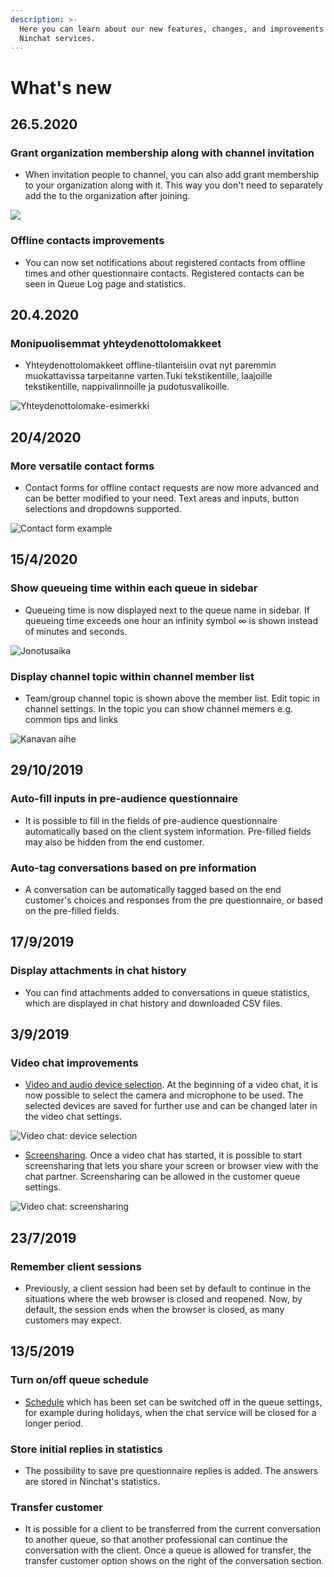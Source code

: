 ```yaml
---
description: >-
  Here you can learn about our new features, changes, and improvements on
  Ninchat services.
---
```


# What's new

## 

## 26.5.2020

### Grant organization membership along with channel invitation

* When invitation people to channel, you can also add grant membership to your organization along with it. This way you don't need to separately add the to the organization after joining. 

![](.gitbook/assets/invite-people-en.png)

### Offline contacts improvements

* You can now set notifications about registered contacts from offline times and other questionnaire contacts. Registered contacts can be seen in Queue Log page and statistics.

## 20.4.2020

### Monipuolisemmat yhteydenottolomakkeet

* Yhteydenottolomakkeet offline-tilanteisiin ovat nyt paremmin muokattavissa tarpeitanne varten.Tuki tekstikentille, laajoille tekstikentille, nappivalinnoille ja pudotusvalikoille.

![Yhteydenottolomake-esimerkki](.gitbook/assets/registered-asiakas.PNG)

## 20/4/2020

### More versatile contact forms

* Contact forms for offline contact requests are now more advanced and can be better modified to your need. Text areas and inputs, button selections and dropdowns supported.

![Contact form example](.gitbook/assets/registered-customer-contact.PNG)

## 15/4/2020

### **Show queueing time within each queue in sidebar** 

* Queueing time is now displayed next to the queue name in sidebar. If queueing time exceeds one hour an infinity symbol ∞ is shown instead of minutes and seconds.

![Jonotusaika](.gitbook/assets/queueing-time.png)

### **Display channel topic within channel member list**

* Team/group channel topic is shown above the member list. Edit topic in channel settings. In the topic you can show channel memers e.g. common tips and links

![Kanavan aihe](.gitbook/assets/channel-topic-example.PNG)

## 29/10/2019

### Auto-fill inputs in pre-audience questionnaire

* It is possible to fill in the fields of pre-audience questionnaire automatically based on the client system information. Pre-filled fields may also be hidden from the end customer.

### Auto-tag conversations based on pre information

* A conversation can be automatically tagged based on the end customer's choices and responses from the pre questionnaire, or based on the pre-filled fields.

## 17/9/2019

### Display attachments in chat history

* You can find attachments added to conversations in queue statistics, which are displayed in chat history and downloaded CSV files.

## 3/9/2019

### Video chat improvements

* [Video and audio device selection](https://support.ninchat.com/ninchat-support/asiakasjonot-ja-keskustelut#videopuhelut). At the beginning of a video chat, it is now possible to select the camera and microphone to be used. The selected devices are saved for further use and can be changed later in the video chat settings.

![Video chat: device selection](.gitbook/assets/video-settings.jpg)

* [Screensharing](https://support.ninchat.com/ninchat-support/asiakasjonot-ja-keskustelut#videopuhelut). Once a video chat has started, it is possible to start screensharing that lets you share your screen or browser view with the chat partner. Screensharing can be allowed in the customer queue settings.

![Video chat: screensharing](.gitbook/assets/video-screenshare.jpg)

## 23/7/2019

### Remember client sessions

* Previously, a client session had been set by default to continue in the situations where the web browser is closed and reopened.  Now, by default, the session ends when the browser is closed, as many customers may expect.

## 13/5/2019

### Turn on/off queue schedule

* [Schedule](https://support.ninchat.com/ninchat-support/asiakasjonot-ja-keskustelut/jonon-ajastaminen) which has been set can be switched off in the queue settings, for example during holidays, when the chat service will be closed for a longer period.

### Store initial replies in statistics

* The possibility to save pre questionnaire replies is added. The answers are stored in Ninchat's statistics.

### Transfer customer

* It is possible for a client to be transferred from the current conversation to another queue, so that another professional can continue the conversation with the client. Once a queue is allowed for transfer, the transfer customer option shows on the right of the conversation section.

## 



